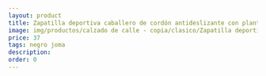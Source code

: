 ```yaml
---
layout: product
title: Zapatilla deportiva caballero de cordón antideslizante con plantilla memoria 
image: img/productos/calzado de calle - copia/clasico/Zapatilla deportiva caballero de cordón antideslizante con plantilla memoria =37=negro joma.webp
price: 37
tags: negro joma
description: 
order: 0
---
```

